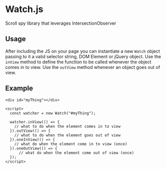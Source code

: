 # Watch.js

Scroll spy library that leverages IntersectionObserver

## Usage

After including the JS on your page you can instantiate a new `Watch` object passing to it a valid selector string, DOM Element or jQuery object. Use the `inView` method to define the function to be called whenever the object comes in to view. Use the `outView` method whenever an object goes out of view.

## Example

    <div id="myThing"></div>

    <script>
      const watcher = new Watch("#myThing");

      watcher.inView(() => {
        // what to do when the element comes in to view
      }).outView(() => {
        // what to do when the element goes out of view
      }).oneInView(() => {
        // what do when the element come in to view (once)
      }).oneOutView(() => {
          // what do when the element come out of view (once)
      });
    </script>
